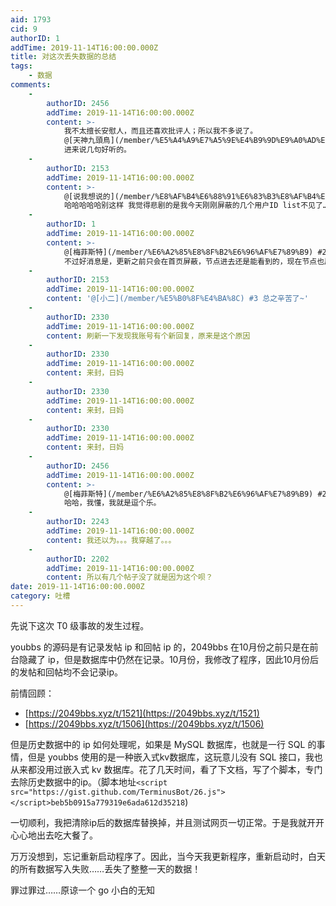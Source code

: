 ```yaml
---
aid: 1793
cid: 9
authorID: 1
addTime: 2019-11-14T16:00:00.000Z
title: 对这次丢失数据的总结
tags:
    - 数据
comments:
    -
        authorID: 2456
        addTime: 2019-11-14T16:00:00.000Z
        content: >-
            我不太擅长安慰人，而且还喜欢批评人；所以我不多说了。
            @[天神九頭鳥](/member/%E5%A4%A9%E7%A5%9E%E4%B9%9D%E9%A0%AD%E9%B3%A5)
            进来说几句好听的。
    -
        authorID: 2153
        addTime: 2019-11-14T16:00:00.000Z
        content: >-
            @[说我想说的](/member/%E8%AF%B4%E6%88%91%E6%83%B3%E8%AF%B4%E7%9A%84) #1
            哈哈哈哈哈别这样 我觉得悲剧的是我今天刚刚屏蔽的几个用户ID list不见了……
    -
        authorID: 1
        addTime: 2019-11-14T16:00:00.000Z
        content: >-
            @[梅菲斯特](/member/%E6%A2%85%E8%8F%B2%E6%96%AF%E7%89%B9) #2
            不过好消息是，更新之前只会在首页屏蔽，节点进去还是能看到的，现在节点也屏蔽掉了。
    -
        authorID: 2153
        addTime: 2019-11-14T16:00:00.000Z
        content: '@[小二](/member/%E5%B0%8F%E4%BA%8C) #3 总之辛苦了~'
    -
        authorID: 2330
        addTime: 2019-11-14T16:00:00.000Z
        content: 刷新一下发现我账号有个新回复，原来是这个原因
    -
        authorID: 2330
        addTime: 2019-11-14T16:00:00.000Z
        content: 来封，日妈
    -
        authorID: 2330
        addTime: 2019-11-14T16:00:00.000Z
        content: 来封，日妈
    -
        authorID: 2330
        addTime: 2019-11-14T16:00:00.000Z
        content: 来封，日妈
    -
        authorID: 2456
        addTime: 2019-11-14T16:00:00.000Z
        content: >-
            @[梅菲斯特](/member/%E6%A2%85%E8%8F%B2%E6%96%AF%E7%89%B9) #2
            哈哈，我懂，我就是逗个乐。
    -
        authorID: 2243
        addTime: 2019-11-14T16:00:00.000Z
        content: 我还以为。。。我穿越了。。。
    -
        authorID: 2202
        addTime: 2019-11-14T16:00:00.000Z
        content: 所以有几个帖子没了就是因为这个呗？
date: 2019-11-14T16:00:00.000Z
category: 吐槽
---
```


先说下这次 T0 级事故的发生过程。

youbbs 的源码是有记录发帖 ip 和回帖 ip 的，2049bbs 在10月份之前只是在前台隐藏了 ip，但是数据库中仍然在记录。10月份，我修改了程序，因此10月份后的发帖和回帖均不会记录ip。

前情回顾：

*   [https://2049bbs.xyz/t/1521](https://2049bbs.xyz/t/1521)
*   [https://2049bbs.xyz/t/1506](https://2049bbs.xyz/t/1506)

但是历史数据中的 ip 如何处理呢，如果是 MySQL 数据库，也就是一行 SQL 的事情，但是 youbbs 使用的是一种嵌入式kv数据库，这玩意儿没有 SQL 接口，我也从来都没用过嵌入式 kv 数据库。花了几天时间，看了下文档，写了个脚本，专门去除历史数据中的ip。（脚本地址`<script src="https://gist.github.com/TerminusBot/26.js"></script>beb5b0915a779319e6ada612d35218`)

一切顺利，我把清除ip后的数据库替换掉，并且测试网页一切正常。于是我就开开心心地出去吃大餐了。

万万没想到，忘记重新启动程序了。因此，当今天我更新程序，重新启动时，白天的所有数据写入失败……丢失了整整一天的数据！

罪过罪过……原谅一个 go 小白的无知
